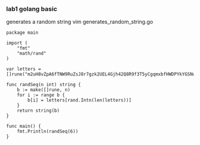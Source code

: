 ### lab1 golang basic
generates a random string
vim generates_random_string.go
```
package main

import (
    "fmt"
    "math/rand"
)

var letters = []rune("m2uH8vZpA6fTNW9RuZsJ8r7gzk2UEL4Gjh42Q8R9f3T5yCgqmxbfHWDPYkYGSNuC")

func randSeq(n int) string {
    b := make([]rune, n)
    for i := range b {
        b[i] = letters[rand.Intn(len(letters))]
    }
    return string(b)
}

func main() {
    fmt.Println(randSeq(6))
}
```
